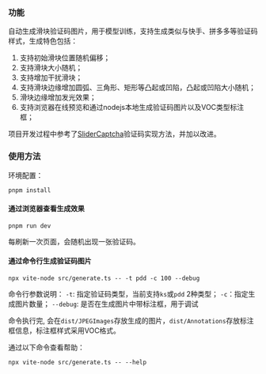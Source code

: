 ### 功能

自动生成滑块验证码图片，用于模型训练，支持生成类似与快手、拼多多等验证码样式，生成特色包括：

1. 支持初始滑块位置随机偏移；
2. 支持滑块大小随机；
3. 支持增加干扰滑块；
4. 支持滑块边缘增加圆弧、三角形、矩形等凸起或凹陷，凸起或凹陷大小随机；
5. 滑块边缘增加发光效果；
6. 支持浏览器在线预览和通过nodejs本地生成验证码图片以及VOC类型标注框；

项目开发过程中参考了[SliderCaptcha](https://github.com/ArgoZhang/SliderCaptcha)验证码实现方法，并加以改进。

### 使用方法

环境配置：

```shell
pnpm install
```

#### 通过浏览器查看生成效果

```shell
pnpm run dev
```

每刷新一次页面，会随机出现一张验证码。

#### 通过命令行生成验证码图片

```shell
npx vite-node src/generate.ts -- -t pdd -c 100 --debug
```

命令行参数说明：
`-t`: 指定验证码类型，当前支持`ks`或`pdd` 2种类型；
`-c`：指定生成图片数量；
`--debug`: 是否在生成图片中带标注框，用于调试

命令执行完, 会在`dist/JPEGImages`存放生成的图片，`dist/Annotations`存放标注框信息，标注框样式采用VOC格式。

通过以下命令查看帮助：

```shell
npx vite-node src/generate.ts -- --help
```